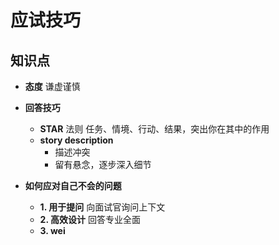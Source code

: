 # 应试技巧

## 知识点

* **态度** 谦虚谨慎
* **回答技巧**
  * **STAR** 法则 任务、情境、行动、结果，突出你在其中的作用
  * **story description**
    * 描述冲突
    * 留有悬念，逐步深入细节
  
* **如何应对自己不会的问题**
  * **1. 用于提问** 向面试官询问上下文
  * **2. 高效设计** 回答专业全面
  * **3. wei**

